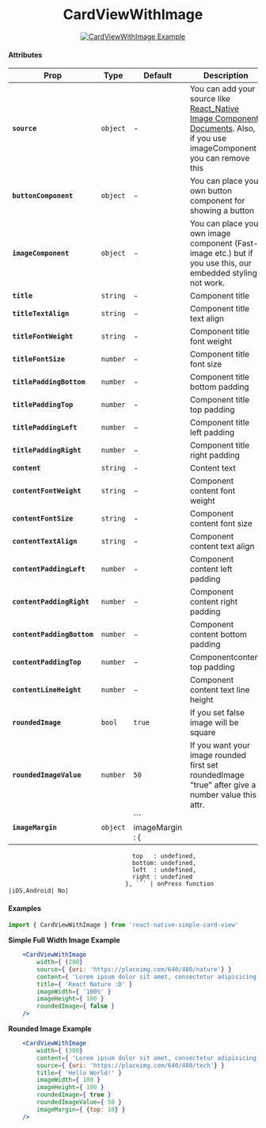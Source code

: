 <h1 align="center">CardViewWithImage</h1>

<p align="center">
<a href="https://s9.postimg.org/qxh30azpb/Simulator_Screen_Shot_-_i_Phone_8_-_2018-02-21_at_17.49.43.png">
<img src="https://s9.postimg.org/pxvdia4rj/Simulator_Screen_Shot_-_i_Phone_8_-_2018-02-21_at_17.49.43.png" alt="CardViewWithImage Example" />
</a>
</p>

#### Attributes

  | Prop | Type | Default | Description | Platform | Required |
  |---|---|---|---|---|---|
  |**`source`**|`object`| - | You can add your source like [React_Native Image Component Documents](https://facebook.github.io/react-native/docs/image.html#source). Also, if you use imageComponent you can remove this |iOS,Android| If you're not using imageComponent |
  |**`buttonComponent`**|`object`| - | You can place your own button component for showing a button |iOS,Android| No|
  |**`imageComponent`**|`object`| - | You can place your own image component (Fast-image etc.) but if you use this, our embedded styling not work. |iOS,Android| No|
  |**`title`**|`string`| - | Component title |iOS,Android| No|
  |**`titleTextAlign`**|`string`| - | Component title text align |iOS,Android| No|
  |**`titleFontWeight`**|`string`| - | Component title font weight |iOS,Android| No|
  |**`titleFontSize`**|`number`| - | Component title font size|iOS,Android| No|
  |**`titlePaddingBottom`**|`number`| - | Component title bottom padding |iOS,Android| No|
  |**`titlePaddingTop`**|`number`| - | Component title top padding  |iOS,Android| No|
  |**`titlePaddingLeft`**|`number`| - | Component title left padding |iOS,Android| No|
  |**`titlePaddingRight`**|`number`| - | Component title right padding |iOS,Android| No|
  |**`content`**|`string`| - | Content text |iOS,Android| No|
  |**`contentFontWeight`**|`string`| - | Component content font weight |iOS,Android| No|
  |**`contentFontSize`**|`string`| - | Component content font size |iOS,Android| No|
  |**`contentTextAlign`**|`string`| - | Component content text align |iOS,Android| No|
  |**`contentPaddingLeft`**|`number`| - | Component content left padding |iOS,Android| No|
  |**`contentPaddingRight`**|`number`| - | Component content right padding |iOS,Android| No|
  |**`contentPaddingBottom`**|`number`| - |Component content bottom padding |iOS,Android| No|
  |**`contentPaddingTop`**|`number`| - | Componentcontent top padding |iOS,Android| No|
  |**`contentLineHeight`**|`number`| - | Component content text line height |iOS,Android| No|
  |**`roundedImage`**|`bool`| `true` | If you set false image will be square |iOS,Android| No|
  |**`roundedImageValue`**|`number`| `50` | If you want your image rounded first set roundedImage "true" after give a number value this attr. |iOS,Android| No|
  |**`imageMargin`**|`object`| ```   imageMargin      : {
                                       top   : undefined,
                                       bottom: undefined,
                                       left  : undefined,
                                       right : undefined
                                     }, ``` | onPress function |iOS,Android| No|


#### Examples

```jsx
import { CardViewWithImage } from 'react-native-simple-card-view'
```

**Simple Full Width Image Example**

```jsx
    <CardViewWithImage
        width={ (200}
        source={ {uri: 'https://placeimg.com/640/480/nature'} }
        content={ 'Lorem ipsum dolor sit amet, consectetur adipisicing elit. At aut distinctio!' }
        title={ 'React Nature :D' }
        imageWidth={ '100%' }
        imageHeight={ 100 }
        roundedImage={ false }
    />
```

**Rounded Image Example**

```jsx
    <CardViewWithImage
        width={ (300}
        content={ 'Lorem ipsum dolor sit amet, consectetur adipisicing elit. At aut distinctio!' }
        source={ {uri: 'https://placeimg.com/640/480/tech'} }
        title={ 'Hello World!' }
        imageWidth={ 100 }
        imageHeight={ 100 }
        roundedImage={ true }
        roundedImageValue={ 50 }
        imageMargin={ {top: 10} }
    />
```